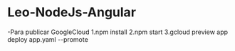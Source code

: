 # Leo-NodeJs-Angular

-Para publicar GoogleCloud
1.npm install
2.npm start
3.gcloud preview app deploy app.yaml --promote
